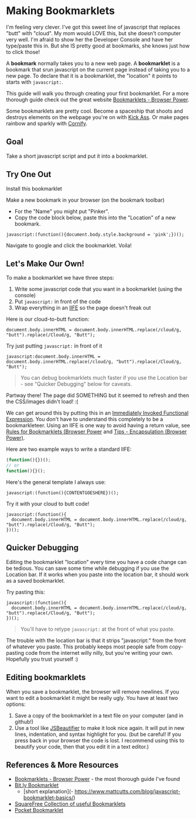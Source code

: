 # Making Bookmarklets

I'm feeling very clever. I've got this sweet line of javascript that replaces "butt" with "cloud". My mom would LOVE this, but she doesn't computer very well. I'm afraid to show her the Developer Console and have her type/paste this in. But she IS pretty good at bookmarks, she knows just how to click those!

A **bookmark** normally takes you to a new web page. A **bookmarklet** is a bookmark that srun javascript on the current page instead of taking you to a new page. To declare that it is a bookmarklet, the "location" it points to starts with `javascript:`.

This guide will walk you through creating your first bookmarklet. For a more thorough guide check out the great website [Bookmarklets - Browser Power](http://subsimple.com/bookmarklets/index.php).

Some bookmarklets are pretty cool. Become a spaceship that shoots and destroys elements on the webpage you're on with [Kick Ass](http://kickassapp.com/). Or make pages rainbow and sparkly with [Cornify](http://www.cornify.com/).

## Goal
Take a short javascript script and put it into a bookmarklet.


## Try One Out

Install this bookmarklet

Make a new bookmark in your browser (on the bookmark toolbar)
  - For the "Name" you might put "Pinker".
  - Copy the code block below, paste this into the "Location" of a new bookmark.

```
javascript:(function(){document.body.style.background = 'pink';})();
```

Navigate to google and click the bookmarklet. Voila!



## Let's Make Our Own!

To make a bookmarklet we have three steps:

1. Write some javascript code that you want in a bookmarklet (using the console)
2. Put `javascript:` in front of the code
3. Wrap everything in an [IIFE](http://en.wikipedia.org/wiki/Immediately-invoked_function_expression) so the page doesn't freak out

Here is our cloud-to-butt function:
```
document.body.innerHTML = document.body.innerHTML.replace(/cloud/g, "butt").replace(/Cloud/g, "Butt");
```

Try just putting `javascript:` in front of it
```
javascript:document.body.innerHTML = document.body.innerHTML.replace(/cloud/g, "butt").replace(/Cloud/g, "Butt");
```

> You can debug bookmarklets much faster if you use the Location bar - see "Quicker Debugging" below for caveats.

Partway there! The page did SOMETHING but it seemed to refresh and then the CSS/images didn't load! :(

We can get around this by putting this in an [Immediately Invoked Functional Expression](http://en.wikipedia.org/wiki/Immediately-invoked_function_expression). You don't have to understand this completely to be a bookmarkleteer. Using an IIFE is one way to avoid having a return value, see [Rules for Bookmarklets (Browser Power](http://subsimple.com/bookmarklets/rules.php) and [Tips - Encapsulation (Browser Power)](http://subsimple.com/bookmarklets/tips.php#Encapsulation).

Here are two example ways to write a standard IIFE:
```javascript
(function(){})();
// or
function(){}();
```

Here's the general template I always use:
```
javascript:(function(){CONTENTGOESHERE})();
```

Try it with your cloud to butt code!
```
javascript:(function(){
  document.body.innerHTML = document.body.innerHTML.replace(/cloud/g, "butt").replace(/Cloud/g, "Butt");
})();
```



## Quicker Debugging
Editing the bookmarklet "location" every time you have a code change can be tedious. You can save some time while debugging if you use the Location bar. If it works when you paste into the location bar, it should work as a saved bookmarklet.

Try pasting this:
```
javascript:(function(){
  document.body.innerHTML = document.body.innerHTML.replace(/cloud/g, "butt").replace(/Cloud/g, "Butt");
})();
```

> You'll have to retype `javascript:` at the front of what you paste.

The trouble with the location bar is that it strips "javascript:" from the front of whatever you paste. This probably keeps most people safe from copy-pasting code from the internet willy nilly, but you're writing your own. Hopefully you trust yourself :)



## Editing bookmarklets
When you save a bookmarklet, the browser will remove newlines. If you want to edit a bookmarklet it might be really ugly. You have at least two options:

1. Save a copy of the bookmarklet in a text file on your computer (and in github!)
2. Use a tool like [JSBeautifier](http://jsbeautifier.org/) to make it look nice again. It will put in new lines, indentation, and syntax highlight for you. (but be careful! If you press back in your browser the code is lost. I recommend using this to beautify your code, then that you edit it in a text editor.)

## References & More Resources
- [Bookmarklets - Browser Power](http://subsimple.com/bookmarklets/index.php) - the most thorough guide I've found
- [Bit.ly Bookmarklet](https://bitly.com/a/tools)
  - [short explanation](- https://www.mattcutts.com/blog/javascript-bookmarklet-basics/)
- [SquareFree Collection of useful Bookmarklets](https://www.squarefree.com/bookmarklets/)
- [Pocket Bookmarklet](http://help.getpocket.com/customer/portal/articles/483627-using-the-pocket-bookmarklet)